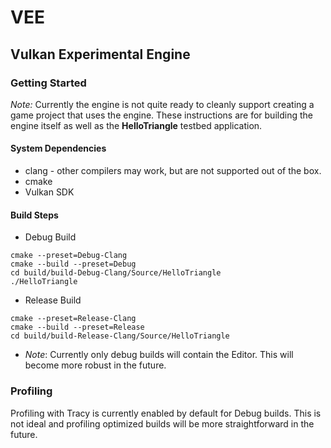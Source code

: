 VEE
=====
Vulkan Experimental Engine
-----

### Getting Started
*Note:* Currently the engine is not quite ready to cleanly support creating a game project that uses the engine. These instructions are for building the engine itself as well as the **HelloTriangle** testbed application.


#### System Dependencies
* clang - other compilers may work, but are not supported out of the box.
* cmake
* Vulkan SDK

#### Build Steps
* Debug Build
```
cmake --preset=Debug-Clang
cmake --build --preset=Debug
cd build/build-Debug-Clang/Source/HelloTriangle
./HelloTriangle
```
* Release Build
```
cmake --preset=Release-Clang
cmake --build --preset=Release
cd build/build-Release-Clang/Source/HelloTriangle 
```
* *Note*: Currently only debug builds will contain the Editor. This will become more robust in the future.

### Profiling

Profiling with Tracy is currently enabled by default for Debug builds. This is not ideal and profiling optimized builds will be more straightforward in the future.
